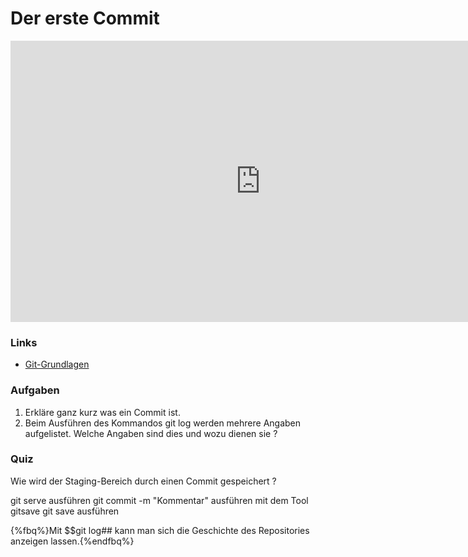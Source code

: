 # Der erste Commit

<iframe width="800" height="450" src="https://www.youtube-nocookie.com/embed/CaCDWK5PdEI?showinfo=0" frameborder="0" allowfullscreen></iframe>

### Links

* [Git-Grundlagen](https://git-scm.com/book/de/v1/Git-Grundlagen-%C3%84nderungen-am-Repository-nachverfolgen)

### Aufgaben

1. Erkläre ganz kurz was ein Commit ist.
2. Beim Ausführen des Kommandos git log werden mehrere Angaben aufgelistet. Welche Angaben sind dies und wozu dienen sie ?

### Quiz

<quiz name="">
    <question>
        <p>Wie wird der Staging-Bereich durch einen Commit gespeichert ?</p>
        <answer>git serve ausführen</answer>
        <answer correct>git commit -m "Kommentar" ausführen</answer>
        <answer>mit dem Tool gitsave</answer>
        <answer>git save ausführen</answer>
    </question>
</quiz>

{%fbq%}Mit $$git log## kann man sich die Geschichte des Repositories anzeigen lassen.{%endfbq%}

